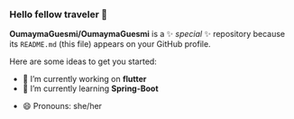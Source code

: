 ### Hello fellow traveler 👋


**OumaymaGuesmi/OumaymaGuesmi** is a ✨ _special_ ✨ repository because its `README.md` (this file) appears on your GitHub profile.

Here are some ideas to get you started:

- 🔭 I’m currently working on **flutter**
- 🌱 I’m currently learning **Spring-Boot**
<!-- - 👯 I’m looking to collaborate on ...
- 🤔 I’m looking for help with ...
- 💬 Ask me about ...
- 📫 How to reach me: ... -->
- 😄 Pronouns: she/her
<!-- - ⚡ Fun fact: ... -->

